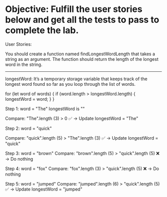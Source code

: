 # Objective: Fulfill the user stories below and get all the tests to pass to complete the lab.

User Stories:

You should create a function named findLongestWordLength that takes a string as an argument.
The function should return the length of the longest word in the string.

---

longestWord:
It’s a temporary storage variable that keeps track of the longest word found so far as you loop through the list of words.

for (let word of words) {
if (word.length > longestWord.length) {
longestWord = word;
}
}

Step 1:
word = "The"
longestWord is ""

Compare: "The".length (3) > 0 ✅
→ Update longestWord = "The"

Step 2:
word = "quick"

Compare: "quick".length (5) > "The".length (3) ✅
→ Update longestWord = "quick"

Step 3:
word = "brown"
Compare: "brown".length (5) > "quick".length (5) ❌
→ Do nothing

Step 4:
word = "fox"
Compare: "fox".length (3) > "quick".length (5) ❌
→ Do nothing

Step 5:
word = "jumped"
Compare: "jumped".length (6) > "quick".length (5) ✅
→ Update longestWord = "jumped"
